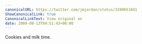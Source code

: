 ```yaml
---
canonicalURL: https://twitter.com/jmjordan/status/3280651841
ShowCanonicalLink: true
CanonicalLinkText: View original on
date: 2009-08-13T04:51:43+00:00
---
```

Cookies and milk time.